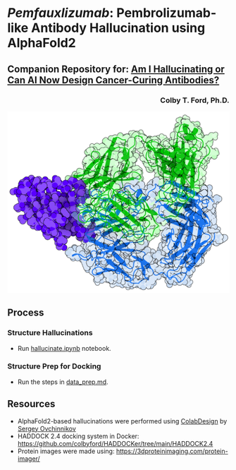 # _Pemfauxlizumab_: Pembrolizumab-like Antibody Hallucination using AlphaFold2

## Companion Repository for: [Am I Hallucinating or Can AI Now Design Cancer-Curing Antibodies?](https://medium.com/@colbyford/am-i-hallucinating-or-can-ai-now-design-cancer-curing-antibodies-3ef1bef92106)

<h3 align="right">Colby T. Ford, Ph.D.</h3>

![](img/combined_pd1.png)

## Process
### Structure Hallucinations
- Run [hallucinate.ipynb](hallucinate.ipynb) notebook.

### Structure Prep for Docking
- Run the steps in [data_prep.md](data_prep.md).


## Resources

- AlphaFold2-based hallucinations were performed using [ColabDesign](https://github.com/sokrypton/ColabDesign/tree/main/af) by [Sergey Ovchinnikov](https://github.com/sokrypton)
- HADDOCK 2.4 docking system in Docker: https://github.com/colbyford/HADDOCKer/tree/main/HADDOCK2.4
- Protein images were made using: https://3dproteinimaging.com/protein-imager/